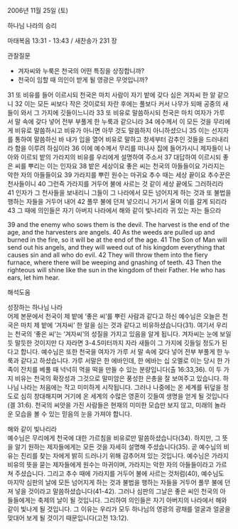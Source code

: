 2006년 11월 25일 (토)

하나님 나라의 승리



마태복음 13:31 - 13:43 / 새찬송가 231 장


관찰질문
- 겨자씨와 누룩은 천국의 어떤 특징을 상징합니까?
- 천국이 임할 때 의인이 받게 될 영광은 무엇입니까?

31 또 비유를 들어 이르시되 천국은 마치 사람이 자기 밭에 갖다 심은 겨자씨 한 알 같으니 32 이는 모든 씨보다 작은 것이로되 자란 후에는 풀보다 커서 나무가 되매 공중의 새들이 와서 그 가지에 깃들이느니라 33 또 비유로 말씀하시되 천국은 마치 여자가 가루 서 말 속에 갖다 넣어 전부 부풀게 한 누룩과 같으니라 34 에수께서 이 모든 것을 무리에게 비유로 말씀하시고 비유가 아니면 아무 것도 말씀하지 아니하셨으니 35 이는 선지자를 통하여 말씀하신 바 내가 입을 열어 비유로 말하고 창세부터 감추인 것들을 드러내리라 함을 이루려 하심이라 36 이에 예수께서 무리를 떠나사 집에 들어가시니 제자들이 나아와 이르되 밭의 가라지의 비유를 우리에게 설명하여 주소서 37 대답하여 이르시되 좋은 씨를 뿌리는 이는 인자요 38 밭은 세상이요 좋은 씨는 천국의 아들들이요 가라지는 악한 자의 아들들이요 39 가라지를 뿌린 원수는 마귀요 추수 때는 세상 끝이요 추수꾼은 천사들이니 40 그런즉 가라지를 거두어 불에 사르는 것 같이 세상 끝에도 그러하리라 41 인자가 그 천사들을 보내리니 그들이 그 나라에서 모든 넘어지게 하는 것과 또 불법을 행하는 자들을 거두어 내어 42 풀무 불에 던져 넣으리니 거기서 울며 이를 갈게 되리라 43 그 때에 의인들은 자기 아버지 나라에서 해와 같이 빛나리라 귀 있는 자는 들으라  

39  and the enemy who sows them is the devil. The harvest is the end of the age, and the harvesters are angels. 40  As the weeds are pulled up and burned in the fire, so it will be at the end of the age. 41  The Son of Man will send out his angels, and they will weed out of his kingdom everything that causes sin and all who do evil. 42  They will throw them into the fiery furnace, where there will be weeping and gnashing of teeth. 43  Then the righteous will shine like the sun in the kingdom of their Father. He who has ears, let him hear.

해석도움





성장하는 하나님 나라  
어제 본문에서 천국이 제 밭에 ‘좋은 씨’를 뿌린 사람과 같다고 하신 예수님은 오늘은 천국은 마치 제 밭에 ‘겨자씨’ 한 알을 심는 것과 같다고 비유하셨습니다(31). 여기서 우리는 천국의 ‘좋은 씨’는 ‘겨자씨’의 성질을 가지고 있음을 알게 됩니다. 겨자씨는 눈에 보일 듯 말듯한 것이지만 다 자라면 3-4.5미터까지 자라 새들이 그 가지에 깃들일 정도가 된다고 합니다. 예수님은 또한 천국을 여자가 가루 서 말 속에 갖다 넣어 전부 부풀게 한 누룩과 같다고 하셨습니다. 가루 서말은 한 에바인데, 한 에바는 십 오멜로 이는 당시 한 가족이 잔치를 베풀 때 넉넉히 먹을 떡을 만들 수 있는 분량입니다(출 16:33,36). 이 두 가지 비유는 천국의 확장성과 그것으로 말미암은 풍성한 은총을 잘 보여주고 있습니다. 하나님 나라는 처음에는 작고 미미하게 시작됩니다. 그러나 나중에는 온 세계를 뒤덮을 정도로 심히 창대해지며 거기에 온 세계의 수많은 영혼이 깃들여 생명을 얻게 될 것입니다(겔 31:6). 천국의 씨앗을 가진 사람들은 현재의 미미한 모습만 보지 않고, 미래의 놀라운 모습을 볼 수 있는 믿음의 눈을 가져야 합니다.   

해와 같이 빛나리라  
예수님은 무리에게 천국에 대한 가르침을 비유로만 말씀하셨습니다(34). 하지만, 그 뜻을 알기 원하는 제자들에게는 모든 것을 자세히 설명해 주셨습니다(35). 곧 예수님의 비유는 진리를 찾는 자에게 밝히 드러나기 위해 감추어져 있는 것입니다. 예수님은 가라지 비유의 뜻을 묻는 제자들에게 원수는 마귀이며, 가라지는 악한 자의 아들들이라고 가르쳐 주셨습니다. 그리고 추수 때에 가라지를 거두어 불에 사르는 것처럼(40), 예수님도 마지막 심판의 날에 모든 넘어지게 하는 것과 불법을 행하는 자들을 거두어 풀무 불에 던져 넣을 것이라고 말씀하셨습니다(41-42). 그러나 심판의 그날은 좋은 씨인 천국의 아들들에게는 축제의 날이 될 것입니다. 그리하여 의인들은 자기 아버지의 나라에서 해와 같이 빛나게 될 것입니다. 그 이유는 우리가 모두 하나님의 영광의 광채를 얼굴과 얼굴을 맞대어 보게 될 것이기 때문입니다(고전 13:12).